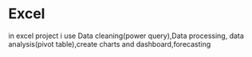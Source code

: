 # Excel
in excel project i use Data cleaning(power query),Data processing, data analysis(pivot table),create charts and dashboard,forecasting
